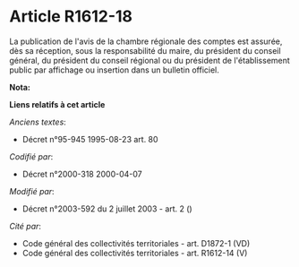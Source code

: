 # Article R1612-18

La publication de l'avis de la chambre régionale des comptes est assurée, dès sa réception, sous la responsabilité du maire,
du président du conseil général, du président du conseil régional ou du président de l'établissement public par affichage ou
insertion dans un bulletin officiel.

**Nota:**



**Liens relatifs à cet article**

_Anciens textes_:

  - Décret n°95-945 1995-08-23 art. 80

_Codifié par_:

  - Décret n°2000-318 2000-04-07

_Modifié par_:

  - Décret n°2003-592 du 2 juillet 2003 - art. 2 ()

_Cité par_:

  - Code général des collectivités territoriales - art. D1872-1 (VD)
  - Code général des collectivités territoriales - art. R1612-14 (V)
